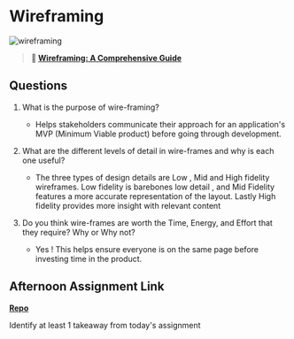 # Wireframing

![wireframing](https://bcw.blob.core.windows.net/public/img/courses/2293087935019893)

> **📖 [Wireframing: A Comprehensive Guide](https://codeworksacademy.com/fs-student-guide/resources/wk1/06-Wireframing)**

## Questions

1. What is the purpose of wire-framing? 
    + Helps stakeholders communicate their approach for an application's MVP (Minimum Viable product) before going through development. 

2. What are the different levels of detail in wire-frames and why is each one useful?
    + The three types of design details are Low , Mid and High fidelity wireframes. Low fidelity is barebones low detail , and Mid Fidelity features a more accurate representation of the layout. Lastly High fidelity  provides more insight with relevant content 
3. Do you think wire-frames are worth the Time, Energy, and Effort that they require? Why or Why not?
    + Yes ! This helps ensure everyone is on the same page before investing time in the product. 

## Afternoon Assignment Link

**[Repo](https://github.com/gp3r3z/<ASSIGNMENT_REPO>)**

Identify at least 1 takeaway from today's assignment
